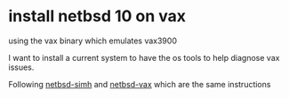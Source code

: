 # install netbsd 10 on vax
using the vax binary which emulates vax3900

I want to install a current system to have the os tools to help diagnose vax issues.

Following [netbsd-simh](https://github.com/kernelzeroday/netbsd-simh)
and [netbsd-vax](https://www.netbsd.org/ports/vax/emulator-howto.html)
which are the same instructions


